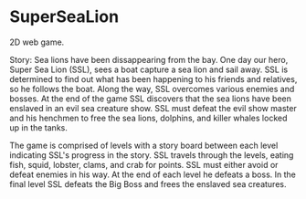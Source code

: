 SuperSeaLion
============

2D web game.

Story: Sea lions have been dissappearing from the bay. One day our hero, Super Sea Lion (SSL), sees a boat capture a sea lion and sail away. SSL is determined to find out what has been happening to his friends and relatives, so he follows the boat. Along the way, SSL overcomes various enemies and bosses. At the end of the game SSL discovers that the sea lions have been enslaved in an evil sea creature show. SSL must defeat the evil show master and his henchmen to free the sea lions, dolphins, and killer whales locked up in the tanks. 

The game is comprised of levels with a story board between each level indicating SSL's progress in the story. SSL travels through the levels, eating fish, squid, lobster, clams, and crab for points. SSL must either avoid or defeat enemies in his way. At the end of each level he defeats a boss. In the final level SSL defeats the Big Boss and frees the enslaved sea creatures. 
